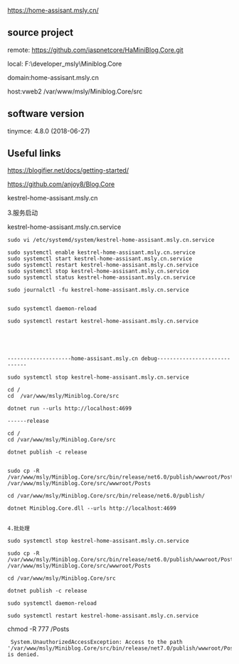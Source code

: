 https://home-assisant.msly.cn/


## source project

remote: https://github.com/iaspnetcore/HaMiniBlog.Core.git

local:  F:\developer_msly\Miniblog.Core

domain:home-assisant.msly.cn

host:vweb2 /var/www/msly/Miniblog.Core/src

## software version

tinymce: 4.8.0 (2018-06-27)


## Useful links

https://blogifier.net/docs/getting-started/

https://github.com/anjoy8/Blog.Core

kestrel-home-assisant.msly.cn

3.服务启动

kestrel-home-assisant.msly.cn.service

~~~
sudo vi /etc/systemd/system/kestrel-home-assisant.msly.cn.service

sudo systemctl enable kestrel-home-assisant.msly.cn.service
sudo systemctl start kestrel-home-assisant.msly.cn.service
sudo systemctl restart kestrel-home-assisant.msly.cn.service
sudo systemctl stop kestrel-home-assisant.msly.cn.service
sudo systemctl status kestrel-home-assisant.msly.cn.service

sudo journalctl -fu kestrel-home-assisant.msly.cn.service


sudo systemctl daemon-reload 

sudo systemctl restart kestrel-home-assisant.msly.cn.service





--------------------home-assisant.msly.cn debug-----------------------------

sudo systemctl stop kestrel-home-assisant.msly.cn.service

cd /
cd  /var/www/msly/Miniblog.Core/src

dotnet run --urls http://localhost:4699

------release

cd /
cd /var/www/msly/Miniblog.Core/src

dotnet publish -c release


sudo cp -R /var/www/msly/Miniblog.Core/src/bin/release/net6.0/publish/wwwroot/Posts/* /var/www/msly/Miniblog.Core/src/wwwroot/Posts

cd /var/www/msly/Miniblog.Core/src/bin/release/net6.0/publish/

dotnet Miniblog.Core.dll --urls http://localhost:4699


4.批处理

sudo systemctl stop kestrel-home-assisant.msly.cn.service

sudo cp -R /var/www/msly/Miniblog.Core/src/bin/release/net6.0/publish/wwwroot/Posts/* /var/www/msly/Miniblog.Core/src/wwwroot/Posts

cd /var/www/msly/Miniblog.Core/src

dotnet publish -c release

sudo systemctl daemon-reload 

sudo systemctl restart kestrel-home-assisant.msly.cn.service

~~~

chmod -R 777 /Posts

~~~
 System.UnauthorizedAccessException: Access to the path '/var/www/msly/Miniblog.Core/src/bin/release/net7.0/publish/wwwroot/Posts/638047680577203709.xml' is denied.

~~~
